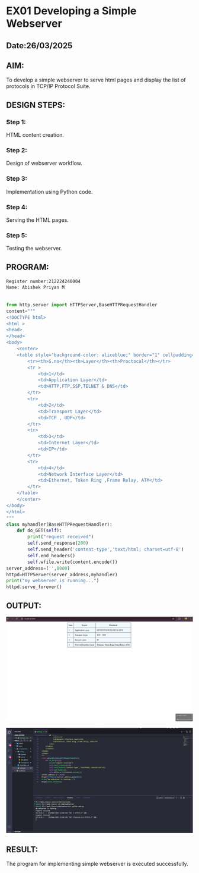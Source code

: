 # EX01 Developing a Simple Webserver
## Date:26/03/2025

## AIM:
To develop a simple webserver to serve html pages and display the list of protocols in TCP/IP Protocol Suite.


## DESIGN STEPS:
### Step 1: 
HTML content creation.

### Step 2:
Design of webserver workflow.

### Step 3:
Implementation using Python code.

### Step 4:
Serving the HTML pages.

### Step 5:
Testing the webserver.

## PROGRAM:
```
Register number:212224240004
Name: Abishek Priyan M 
```
```py

from http.server import HTTPServer,BaseHTTPRequestHandler
content=""" 
<!DOCTYPE html>
<html >
<head>
</head>
<body>
    <center>
    <table style="background-color: aliceblue;" border="1" cellpadding="10" cellspacing="0">
        <tr><th>S.no</th><th>Layer</th><th>Proctocal</th></tr>
        <tr >
            <td>1</td>
            <td>Application Layer</td>
            <td>HTTP,FTP,SSP,TELNET & DNS</td>
        </tr>
        <tr>
            <td>2</td>
            <td>Transport Layer</td>
            <td>TCP , UDP</td>
        </tr>
        <tr>
            <td>3</td>
            <td>Internet Layer</td>
            <td>IP</td>
        </tr>
        <tr>
            <td>4</td>
            <td>Network Interface Layer</td>
            <td>Ethernet, Token Ring ,Frame Relay, ATM</td>
        </tr>
    </table>
    </center>
</body>
</html>
"""
class myhandler(BaseHTTPRequestHandler):
    def do_GET(self):
        print("request received")
        self.send_response(200)
        self.send_header('content-type','text/html; charset=utf-8')
        self.end_headers()
        self.wfile.write(content.encode())
server_address=('',8000)
httpd=HTTPServer(server_address,myhandler)
print("my webserver is running...")
httpd.serve_forever()

```

## OUTPUT:
![alt text](<Screenshot 2025-03-26 222330.png>)

![alt text](<Screenshot 2025-03-26 220746.png>)

## RESULT:
The program for implementing simple webserver is executed successfully.

